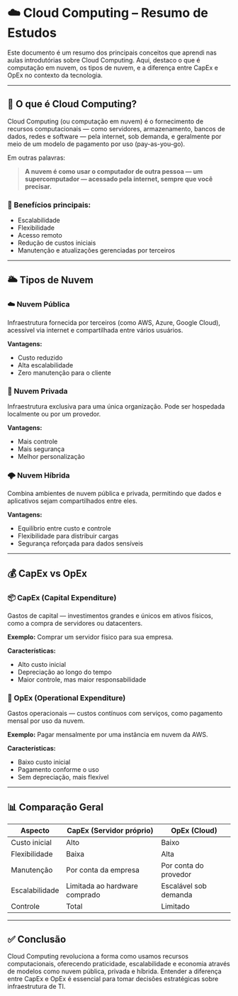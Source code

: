 # ☁️ Cloud Computing – Resumo de Estudos

Este documento é um resumo dos principais conceitos que aprendi nas aulas introdutórias sobre Cloud Computing. Aqui, destaco o que é computação em nuvem, os tipos de nuvem, e a diferença entre CapEx e OpEx no contexto da tecnologia.

---

## 📌 O que é Cloud Computing?

Cloud Computing (ou computação em nuvem) é o fornecimento de recursos computacionais — como servidores, armazenamento, bancos de dados, redes e software — pela internet, sob demanda, e geralmente por meio de um modelo de pagamento por uso (pay-as-you-go).

Em outras palavras:
> **A nuvem é como usar o computador de outra pessoa — um supercomputador — acessado pela internet, sempre que você precisar.**

### 🔑 Benefícios principais:
- Escalabilidade
- Flexibilidade
- Acesso remoto
- Redução de custos iniciais
- Manutenção e atualizações gerenciadas por terceiros

---

## 🌥️ Tipos de Nuvem

### ☁️ Nuvem Pública
Infraestrutura fornecida por terceiros (como AWS, Azure, Google Cloud), acessível via internet e compartilhada entre vários usuários.

**Vantagens:**
- Custo reduzido
- Alta escalabilidade
- Zero manutenção para o cliente

### 🔐 Nuvem Privada
Infraestrutura exclusiva para uma única organização. Pode ser hospedada localmente ou por um provedor.

**Vantagens:**
- Mais controle
- Mais segurança
- Melhor personalização

### 🌩️ Nuvem Híbrida
Combina ambientes de nuvem pública e privada, permitindo que dados e aplicativos sejam compartilhados entre eles.

**Vantagens:**
- Equilíbrio entre custo e controle
- Flexibilidade para distribuir cargas
- Segurança reforçada para dados sensíveis

---

## 💰 CapEx vs OpEx

### 📦 CapEx (Capital Expenditure)
Gastos de capital — investimentos grandes e únicos em ativos físicos, como a compra de servidores ou datacenters.

**Exemplo:** Comprar um servidor físico para sua empresa.

**Características:**
- Alto custo inicial
- Depreciação ao longo do tempo
- Maior controle, mas maior responsabilidade

### 🔁 OpEx (Operational Expenditure)
Gastos operacionais — custos contínuos com serviços, como pagamento mensal por uso da nuvem.

**Exemplo:** Pagar mensalmente por uma instância em nuvem da AWS.

**Características:**
- Baixo custo inicial
- Pagamento conforme o uso
- Sem depreciação, mais flexível

---

## 📊 Comparação Geral

| Aspecto       | CapEx (Servidor próprio)     | OpEx (Cloud)                   |
|---------------|-------------------------------|--------------------------------|
| Custo inicial | Alto                          | Baixo                          |
| Flexibilidade | Baixa                         | Alta                           |
| Manutenção    | Por conta da empresa          | Por conta do provedor          |
| Escalabilidade| Limitada ao hardware comprado | Escalável sob demanda          |
| Controle      | Total                         | Limitado                       |

---

## ✅ Conclusão

Cloud Computing revoluciona a forma como usamos recursos computacionais, oferecendo praticidade, escalabilidade e economia através de modelos como nuvem pública, privada e híbrida. Entender a diferença entre CapEx e OpEx é essencial para tomar decisões estratégicas sobre infraestrutura de TI.

